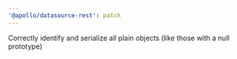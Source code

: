 ```yaml
---
'@apollo/datasource-rest': patch
---
```


Correctly identify and serialize all plain objects (like those with a null prototype)